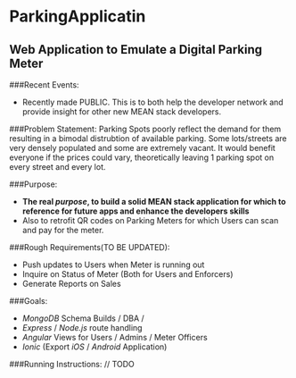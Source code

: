 # ParkingApplicatin

## Web Application to Emulate a Digital Parking Meter

###Recent Events:
- Recently made PUBLIC. This is to both help the developer network and provide insight for other new MEAN stack developers.

###Problem Statement:
Parking Spots poorly reflect the demand for them resulting in a bimodal distrubtion of available parking. Some lots/streets are very densely populated and some are extremely vacant. It would benefit everyone if the prices could vary, theoretically leaving 1 parking spot on every street and every lot. 

###Purpose: 
- **The real *purpose*, to build a solid MEAN stack application for which to reference for future apps and enhance the developers skills**
- Also to retrofit QR codes on Parking Meters for which Users can scan and pay for the meter.

###Rough Requirements(TO BE UPDATED):
- Push updates to Users when Meter is running out
- Inquire on Status of Meter (Both for Users and Enforcers)
- Generate Reports on Sales

###Goals:
- *MongoDB* Schema Builds / DBA / 
- *Express* / *Node.js* route handling
- *Angular* Views for Users / Admins / Meter Officers
- *Ionic* (Export *iOS* / *Android* Application)

###Running Instructions:
 // TODO 


